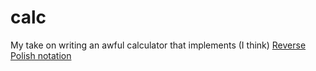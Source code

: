 # calc

My take on writing an awful calculator that implements (I think) [Reverse
Polish notation][0]

[0]: https://en.wikipedia.org/wiki/Reverse_Polish_notation
